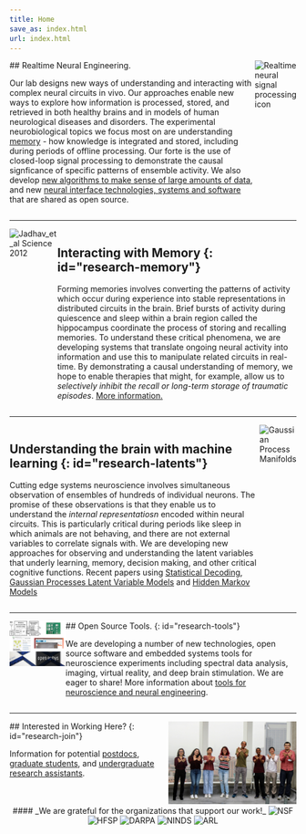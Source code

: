 ```yaml
---
title: Home
save_as: index.html
url: index.html
---
```


<article style="display:flex;" markdown="1">
<div class="large-flex" markdown="1">
## Realtime Neural Engineering.

Our lab designs new ways of understanding and interacting with complex neural circuits in vivo.
Our approaches enable new ways to explore how information is processed, stored, 
and retrieved in both healthy brains and in models of human neurological diseases and 
disorders. The experimental neurobiological topics we focus most on are understanding
[memory](#research-memory) - how knowledge is integrated and stored, including
during periods of offline processing. Our forte is the use of closed-loop signal processing
to demonstrate the causal signficance of specific patterns of ensemble activity. We also
develop <a href="#research-latents">new algorithms to make sense of large amounts of data</a>, 
and new <a href="#research-tools">neural interface technologies, systems and software</a>
that are shared as open source.
</div>

<div class="small-flex-right">
    <img src="images/Bird2.png" alt="Realtime neural signal processing icon" style="height:300px;">
</div>

</article>

<hr>

<article class="bluegrid" style="display:flex;" markdown="1">
<div class="small-flex-left">
    <img src="images/research-features/Jadhav_F1_F2.png" style="height:300px" alt="Jadhav_et_al Science 2012">
</div>
<div class="large-flex" markdown="1">

## Interacting with Memory {: id="research-memory"}

Forming memories involves converting the patterns of activity
which occur during experience into stable representations in distributed circuits in the brain. 
Brief bursts of activity during quiescence and sleep within a brain region called the hippocampus
coordinate the process of storing and recalling memories. To understand these critical phenomena, 
we are developing systems that translate ongoing neural activity into information and use this 
to manipulate related circuits in real-time. By demonstrating a causal understanding of memory, we 
hope to enable therapies that might, for example, allow us to _selectively
inhibit the recall or long-term storage of traumatic episodes_.
[More information.](/research/memory.html)
</div>
</article>

<hr>

<article style="display:flex;" markdown="1">
<div class="large-flex" markdown="1">

## Understanding the brain with machine learning {: id="research-latents"}

Cutting edge systems neuroscience involves simultaneous observation of ensembles of 
hundreds of individual neurons. The promise of these observations is that they enable us to
understand the _internal representatiosn_ encoded within neural circuits. This is particularly
critical during periods like sleep in which animals are not behaving, and there are not external
variables to correlate signals with. We are developing new approaches for observing and understanding
the latent variables that underly learning, memory, decision making, and other critical cognitive
functions. Recent papers using [Statistical Decoding](https://www.nature.com/articles/s41586-024-07397-x),
[Gaussian Processes Latent Variable Models](https://www.biorxiv.org/content/10.1101/2024.03.04.583340v1.abstract)
and [Hidden Markov Models](https://elifesciences.org/articles/34467)
</div>

<div class="small-flex-right">
    <img class="featurette-image img-fluid" style="height:300px" src="images/research-features/GP-publicity2.png" alt="Gaussian Process Manifolds">
</div>
</article>

<hr>

<article class="bluegrid"  style="display:flex;" markdown="1">
<div class="small-flex-left">
    <img class="featurette-image img-fluid" src="images/research-features/OpenSource.jpg" alt="Open Source Tools">
</div>
<div class="large-flex" markdown="1">
## Open Source Tools. {: id="research-tools"}

We are developing a number of new technologies, open source software and 
embedded systems tools for neuroscience experiments including spectral data analysis, 
imaging, virtual reality, and deep brain stimulation. We are eager to share!
More information about [tools for neuroscience and neural engineering](/research/tools.html).
</div>
</article>

<hr>

<article style="display:flex;" markdown="1">
<div class="large-flex" markdown="1">
## Interested in Working Here? {: id="research-join"}
    
Information for potential [postdocs](/interested.html), [graduate students](/interested.html), 
and [undergraduate research assistants](/interested.html).
</div>
<div class="small-flex-right">
    <img style="width:500px" src="images/gallery/GroupRoof2022.jpg" alt="Group picture">
</div>
</article>

<article class="funder-background" style="text-align: center;" markdown="1">
#### _We are grateful for the organizations that support our work!_

<img class="funder-image" src="images/funders/NSF-1500.png" alt="NSF">
<img class="funder-image" src="images/funders/HFSP-1500.png" alt="HFSP">
<img class="funder-image" src="images/funders/DARPA-1500.png" alt="DARPA">
<img class="funder-image" src="images/funders/NINDS-1500.png" alt="NINDS">
<img class="funder-image" src="images/funders/ARL-1500.png" alt="ARL">


</article>
